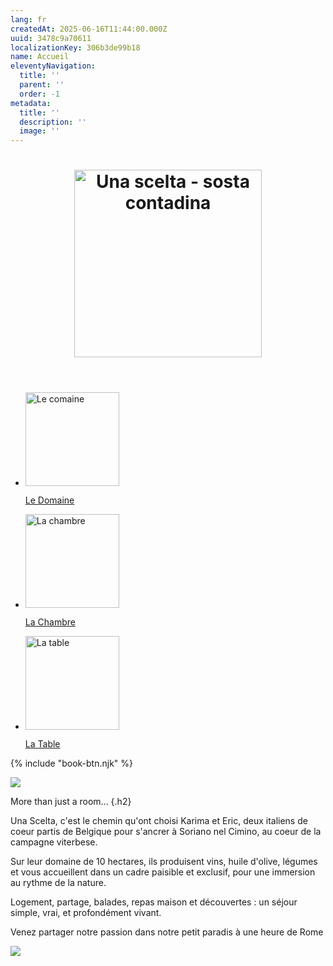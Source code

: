 ```yaml
---
lang: fr
createdAt: 2025-06-16T11:44:00.000Z
uuid: 3478c9a70611
localizationKey: 306b3de99b18
name: Accueil
eleventyNavigation:
  title: ''
  parent: ''
  order: -1
metadata:
  title: ''
  description: ''
  image: ''
---
```

<header>
  <h1 class="h3">
    <img src="/_images/logo-Una_Scelta_Sosta.webp" width="300" alt="Una scelta - sosta contadina" loading="eager" />
  </h1>
</header>

<section class="home-links">
  <ul role="list" class="switcher">
    <li class="breakout-clickable">
      <img src="/_images/Maison-ombre.webp" alt="Le comaine" width="150" />
      <p class="h4"><a href="/fr/farm/" class="clickable">Le Domaine</a></p>
    </li>
    <li class="breakout-clickable">
      <img src="/_images/Main-clefs-ombre.webp" alt="La chambre" width="150" />
      <p class="h4"><a href="/fr/room/" class="clickable">La Chambre</a></p>
    </li>
    <li class="breakout-clickable">
      <img src="/_images/Main-pates-ombre.webp" alt="La table" width="150" />
      <p class="h4"><a href="/fr/table/" class="clickable">La Table</a></p>
    </li>
  </ul>
</section>

{% include "book-btn.njk" %}

![](/_images/FF7D8734-C740-4332-A548-E7CA01E2CB85.webp)

More than  just a room... {.h2}

Una Scelta, c'est le chemin qu'ont choisi Karima et Eric, deux italiens de coeur partis de Belgique pour s'ancrer à Soriano nel Cimino, au coeur de la campagne viterbese.

Sur leur domaine de 10 hectares, ils produisent vins, huile d'olive, légumes et vous accueillent dans un cadre paisible et exclusif, pour une immersion au rythme de la nature.

Logement, partage, balades, repas maison et découvertes : un séjour simple, vrai, et profondément vivant.

<section class="full-bleed-before">
  <p>Venez partager notre passion dans notre petit paradis à une heure de Rome</p>
</section>

![](/_images/30B11B1D-F306-4ABB-80C1-491AF03C671D.webp)
